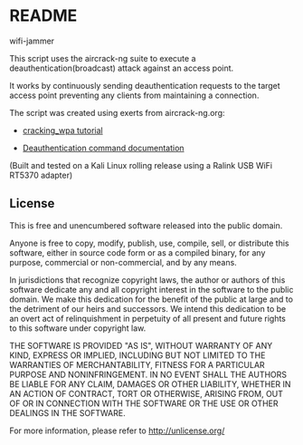# README #

wifi-jammer

This script uses the aircrack-ng suite to execute a deauthentication(broadcast) attack against an access point.

It works by continuously sending deauthentication requests to the target access point preventing any clients from maintaining a connection.

The script was created using exerts from aircrack-ng.org:

* [cracking_wpa tutorial](https://www.aircrack-ng.org/doku.php?id=cracking_wpa)

* [Deauthentication command documentation](https://www.aircrack-ng.org/doku.php?id=deauthentication)

(Built and tested on a Kali Linux rolling release using a Ralink USB WiFi RT5370 adapter)


## License

This is free and unencumbered software released into the public domain.

Anyone is free to copy, modify, publish, use, compile, sell, or
distribute this software, either in source code form or as a compiled
binary, for any purpose, commercial or non-commercial, and by any
means.

In jurisdictions that recognize copyright laws, the author or authors
of this software dedicate any and all copyright interest in the
software to the public domain. We make this dedication for the benefit
of the public at large and to the detriment of our heirs and
successors. We intend this dedication to be an overt act of
relinquishment in perpetuity of all present and future rights to this
software under copyright law.

THE SOFTWARE IS PROVIDED "AS IS", WITHOUT WARRANTY OF ANY KIND,
EXPRESS OR IMPLIED, INCLUDING BUT NOT LIMITED TO THE WARRANTIES OF
MERCHANTABILITY, FITNESS FOR A PARTICULAR PURPOSE AND NONINFRINGEMENT.
IN NO EVENT SHALL THE AUTHORS BE LIABLE FOR ANY CLAIM, DAMAGES OR
OTHER LIABILITY, WHETHER IN AN ACTION OF CONTRACT, TORT OR OTHERWISE,
ARISING FROM, OUT OF OR IN CONNECTION WITH THE SOFTWARE OR THE USE OR
OTHER DEALINGS IN THE SOFTWARE.

For more information, please refer to <http://unlicense.org/>